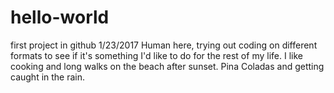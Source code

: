 # hello-world
first project in github 1/23/2017
Human here, trying out coding on different formats to see if it's something I'd like to do for the rest of my life.
I like cooking and long walks on the beach after sunset.
Pina Coladas and getting caught in the rain.
